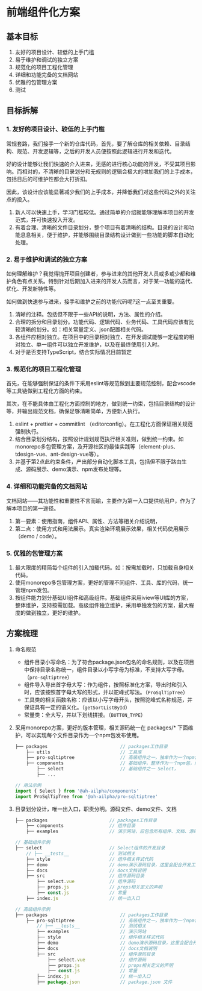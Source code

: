 # 前端组件化方案

## 基本目标

1. 友好的项目设计、较低的上手门槛
2. 易于维护和调试的独立方案
3. 规范化的项目工程化管理
4. 详细和功能完备的文档网站
5. 优雅的包管理方案
6. 测试

## 目标拆解

### 1. 友好的项目设计、较低的上手门槛

常规套路，我们接手一个新的仓库代码，首先，要了解仓库的相关依赖、目录结构、规范、开发逻辑等，之后的开发人员便按照此逻辑进行开发和迭代。

好的设计能够让我们快速的介入进来，无感的进行核心功能的开发，不受其项目影响。而相对的，不清晰的目录划分和无规则的逻辑会极大的增加我们的上手成本，包括日后的可维护性都会大打折扣。

因此，该设计应该能显著减少我们的上手成本，并降低我们对这些代码之外的关注点的投入。

1. 新人可以快速上手，学习门槛较低。通过简单的介绍就能够理解本项目的开发范式，并可快速投入开发。
2. 有着合理、清晰的文件目录划分，整个项目有着清晰的结构。目录的设计和功能息息相关，便于维护，并能够围绕目录结构设计做到一些功能的脚本自动化处理。

### 2. 易于维护和调试的独立方案

如何理解维护？我觉得抛开项目创建者，参与进来的其他开发人员或多或少都和维护角色有点关系。特别针对后期加入进来的开发人员而言，对于某一功能的迭代、优化、开发新特性等。

如何做到快速参与进来，接手和维护之前的功能代码呢?这一点至关重要。

1. 清晰的注释。包括但不限于一些API的说明，方法、属性的介绍。
2. 合理的拆分和目录划分。功能代码、逻辑代码、业务代码、工具代码应该有比较清晰的划分。如：相关常量定义、json配置相关代码。
3. 各组件应相对独立。在项目中的目录相对独立、在开发调试能够一定程度的相对独立、单一组件可以独立开发维护，以及在最终使用引入时。
4. 对于是否支持TypeScript，结合实际情况目前暂定

### 3. 规范化的项目工程化管理

首先，在能够强制保证的条件下采用eslint等规范做到主要规范控制，配合vscode等工具链做到工程化方面的约束。

其次，在不能具体由工程化方面控制的地方，做到统一约束，包括目录结构的设计等，并输出规范文档，确保足够清晰简单，方便新人执行。

1. eslint + prettier + commitlint （editorconfig）。在工程化方面保证相关规范强制执行。
2. 结合目录划分结构，按照设计规划规范执行相关准则，做到统一约束。如monorepo多包管理方案，及开源社区的最佳实践等（element-plus、tdesign-vue、ant-design-vue等）。
3. 并基于第2点此约束条件，产出部分自动化脚本工具，包括但不限于路由生成、源码展示、demo演示、npm发布处理等。

### 4. 详细和功能完备的文档网站

文档网站——其功能性和重要性不言而喻，主要作为第一入口提供给用户，作为了解本项目的第一途径。

1. 第一要素：使用指南，组件API、属性、方法等相关介绍说明，
2. 第二点：使用方式和用法展示。真实渲染环境展示效果，相关代码使用展示（demo / code）。

### 5. 优雅的包管理方案

1. 最大限度的精简每个组件的引入加载代码。如：按需加载时，只加载自身相关代码。
2. 使用monorepo多包管理方案，更好的管理不同组件、工具、库的代码，统一管理npm发包。
3. 按组件能力划分基础UI组件和高级组件。基础组件采用iview等UI库的方案，整体维护，支持按需加载。高级组件独立维护，采用单独发包的方案，最大程度的做到独立，更好的维护。

## 方案梳理

1. 命名规范
   - 组件目录小写命名：为了符合package.json包名的命名规则，以及在项目中保持目录名称统一，组件目录以小写字母为标准，不支持大写字母。（`pro-sqltiptree`）
   - 组件导入导出首字母大写：作为组件，按照标准化方案，导出时和引入时，应该按照首字母大写的形式，并以驼峰式写法。（`ProSqlTipTree`）
   - 工具类的相关函数名称：应该以小写字母开头，按照驼峰式名称规范，并保证具有一定的语义化。（`getSortListById`）
   - 常量类：全大写，并以下划线拼接。（`BUTTON_TYPE`）

2. 采用monorepo方案，更好的版本管理，相关源码统一在 packages/* 下面维护，可以实现每个文件目录作为一个npm包发布使用。

    ```js
    ├── packages                           // packages工作目录
        ├── utils                          // 工具库
        ├── pro-sqltiptree                 // 高级组件之一，独单作为一个npm包
        ├── components                     // 基础组件，整体作为一个npm包，内部组件按需加载使用
            ├── select                     // 基础组件之一 Select，
            ├── ...       
    ```

    ```js
    // 用法示例
    import { Select } from '@ah-ailpha/components'
    import ProSqlTipTree from '@ah-ailpha/pro-sqltiptree'
    ```

3. 目录划分设计，唯一出入口，职责分明。源码文件、demo文件、文档

    ```js
    ├── packages                       // packages工作目录
        ├── components                 // 组件目录
        ├── examples                   // 演示网站，应包含所有组件、文档、源码信息。自动关联到每个组件目录，并生成代码
    ```

    ```js
    // 基础组件示例
    ├── select                         // Select组件的开发目录
        // ├── __tests__               // 测试相关
        ├── style                      // 组件相关样式代码
        ├── demo                       // demo演示源码目录，这里会配合开发工具和脚本实现渲染展示
        ├── docs                       // docs文档说明
        ├── src                        // 组件源码目录
            ├── select.vue             // 组件源码
            ├── props.js               // props相关定义的声明
            ├── const.js               // 常量
        ├── index.js                   // 统一出入口
    ```

    ```js
    // 高级组件示例
    ├── packages                           // packages工作目录
        ├── pro-sqltiptree                 // 高级组件之一，独单作为一个npm包
            // ├── __tests__               // 测试相关
            ├── examples                   // 演示网站
            ├── style                      // 组件相关样式代码
            ├── demo                       // demo演示源码目录，这里会配合开发工具和脚本实现渲染展示
            ├── docs                       // docs文档说明
            ├── src                        // 组件源码目录
                ├── select.vue             // 组件源码
                ├── props.js               // props相关定义的声明
                ├── const.js               // 常量
            ├── index.js                   // 统一出入口
            ├── package.json               // package.json 文件
    ```
